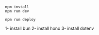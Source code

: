 ```
npm install
npm run dev
```

```
npm run deploy
```

1- install bun
2- install hono
3- install dotenv
